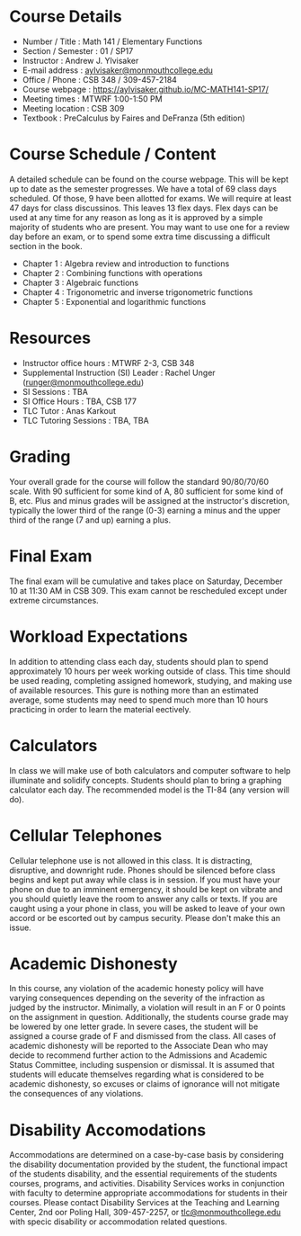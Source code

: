 # Course Details
* Number / Title : Math 141 / Elementary Functions
* Section / Semester : 01 / SP17
* Instructor : Andrew J. Ylvisaker
* E-mail address : aylvisaker@monmouthcollege.edu 
* Office / Phone : CSB 348 / 309-457-2184
* Course webpage : https://aylvisaker.github.io/MC-MATH141-SP17/
* Meeting times : MTWRF 1:00-1:50 PM
* Meeting location : CSB 309
* Textbook : PreCalculus by Faires and DeFranza (5th edition)

# Course Schedule / Content
A detailed schedule can be found on the course webpage. This will be kept up to date as the semester progresses. We have a total of 69 class days scheduled. Of those, 9 have been allotted for exams. We will require at least 47 days for class discussinos. This leaves 13 flex days. Flex days can be used at any time for any reason as long as it is approved by a simple majority of students who are present. You may want to use one for a review day before an exam, or to spend some extra time discussing a difficult section in the book.
* Chapter 1 : Algebra review and introduction to functions
* Chapter 2 : Combining functions with operations
* Chapter 3 : Algebraic functions
* Chapter 4 : Trigonometric and inverse trigonometric functions
* Chapter 5 : Exponential and logarithmic functions

# Resources
* Instructor office hours : MTWRF 2-3, CSB 348
* Supplemental Instruction (SI) Leader : Rachel Unger (runger@monmouthcollege.edu)
* SI Sessions :  TBA
* SI Office Hours : TBA, CSB 177
* TLC Tutor : Anas Karkout
* TLC Tutoring Sessions : TBA, TBA

# Grading
Your overall grade for the course will follow the standard 90/80/70/60 scale. With 90 sufficient for some kind of A, 80 sufficient for some kind of B, etc. Plus and minus grades will be assigned at the instructor's discretion, typically the lower third of the range (0-3) earning a minus and the upper third of the range (7 and up) earning a plus.

# Final Exam
The final exam will be cumulative and takes place on Saturday, December 10 at 11:30 AM in CSB 309. This exam cannot be rescheduled except under extreme circumstances.

# Workload Expectations
In addition to attending class each day, students should plan to spend approximately 10 hours per week working outside of class. This time should be used reading, completing assigned homework, studying, and making use of available resources. This gure is nothing more than an estimated average, some students may need to spend much more than 10 hours practicing in order to learn the material eectively.

# Calculators
In class we will make use of both calculators and computer software to help illuminate and solidify concepts. Students should plan to bring a graphing calculator each day. The recommended model is the TI-84 (any version will do).

# Cellular Telephones
Cellular telephone use is not allowed in this class. It is distracting, disruptive, and downright rude. Phones should be silenced before class begins and kept put away while class is in session. If you must have your phone on due to an imminent emergency, it should be kept on vibrate and you should quietly leave the room to answer any calls or texts. If you are caught using a your phone in class, you will be asked to leave of your own accord or be escorted out by campus security. Please don't make this an issue.

# Academic Dishonesty
In this course, any violation of the academic honesty policy will have varying consequences depending on the severity of the infraction as judged by the instructor. Minimally, a violation will result in an F or 0 points on the assignment in question. Additionally, the students course grade may be lowered by one letter grade. In severe cases, the student will be assigned a course grade of F and dismissed from the class. All cases of academic dishonesty will be reported to the Associate Dean who may decide to recommend further action to the Admissions and Academic Status Committee, including suspension or dismissal. It is assumed that students will educate themselves regarding what is considered to be academic dishonesty, so excuses or claims of ignorance will not mitigate the consequences of any violations.

# Disability Accomodations
Accommodations are determined on a case-by-case basis by considering the disability documentation provided by the student, the functional impact of the students disability, and the essential requirements of the students courses, programs, and activities. Disability Services works in conjunction with faculty to determine appropriate accommodations for students in their courses. Please contact Disability Services at the Teaching and Learning Center, 2nd oor Poling Hall, 309-457-2257, or tlc@monmouthcollege.edu with specic disability or accommodation related questions.
